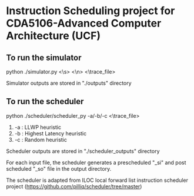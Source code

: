 # Instruction Scheduling project for CDA5106-Advanced Computer Architecture (UCF)


## To run the simulator

python ./simulator.py \<\s> <\n> <\trace_file>

Simulator outputs are stored in "./outputs" directory

## To run the scheduler

python ./scheduler/scheduler_py -a/-b/-c <\trace_file>

1. -a : LLWP heuristic
2. -b : Highest Latency heuristic
3. -c : Random heuristic

Scheduler outputs are stored in "./scheduler_outputs" directory

For each input file, the scheduler generates a prescheduled "_si" and post scheduled "_so" file in the output directory.

The scheduler is adapted from ILOC local forward list instruction scheduler project (https://github.com/pilliq/scheduler/tree/master)
